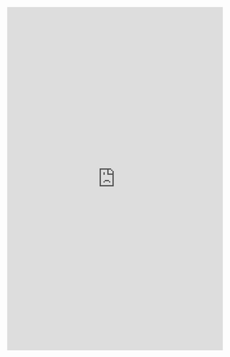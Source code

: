 <iframe frameborder="0" width="100%" height="800px" src="https://replit.com/@LittleRed/New-repo?lite=true#src/__init__.py"></iframe>
